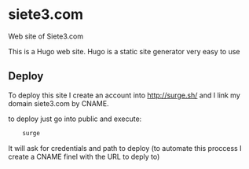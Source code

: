 # siete3.com
Web site of Siete3.com

This is a Hugo web site. Hugo is a static site generator very easy to use 

## Deploy
To deploy this site I create an account into http://surge.sh/ and I link my domain siete3.com by CNAME.

to deploy just go into public and execute:

```bash
    surge
```

It will ask for credentials and path to deploy (to automate this proccess I create a CNAME finel with the URL to deply to)

